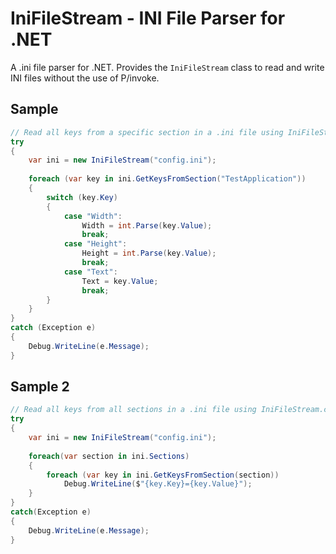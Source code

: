 #  IniFileStream - INI File Parser for .NET
A .ini file parser for .NET. Provides the `IniFileStream` class to read and write INI files without the use of P/invoke. 

## Sample
```csharp
// Read all keys from a specific section in a .ini file using IniFileStream.cs.
try
{
    var ini = new IniFileStream("config.ini");
    
    foreach (var key in ini.GetKeysFromSection("TestApplication"))
    {
        switch (key.Key)
        {
            case "Width":
                Width = int.Parse(key.Value);
                break;
            case "Height":
                Height = int.Parse(key.Value);
                break;
            case "Text":
                Text = key.Value;
                break;
        }
    }
}
catch (Exception e)
{
    Debug.WriteLine(e.Message);
}
```


## Sample 2
```csharp
// Read all keys from all sections in a .ini file using IniFileStream.cs.
try
{
    var ini = new IniFileStream("config.ini");
    
    foreach(var section in ini.Sections)
    {
        foreach (var key in ini.GetKeysFromSection(section))
            Debug.WriteLine($"{key.Key}={key.Value}");
    }
}
catch(Exception e)
{
    Debug.WriteLine(e.Message);
}
```
